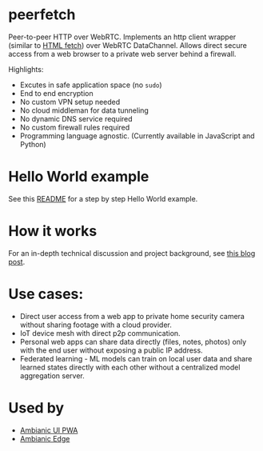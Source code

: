 
# peerfetch

Peer-to-peer HTTP over WebRTC. Implements an http client wrapper (similar to [HTML fetch](https://developer.mozilla.org/en-US/docs/Web/API/Fetch_API/Using_Fetch)) over WebRTC DataChannel. Allows direct secure access from a web browser to a private web server behind a firewall. 

Highlights:
- Excutes in safe application space (no `sudo`)
- End to end encryption
- No custom VPN setup needed
- No cloud middleman for data tunneling
- No dynamic DNS service required
- No custom firewall rules required
- Programming language agnostic. (Currently available in JavaScript and Python)

# Hello World example

See this [README](examples/helloworld/README.md) for a step by step Hello World example.

# How it works

For an in-depth technical discussion and project background, see [this blog post](https://webrtchacks.com/private-home-surveillance-with-the-webrtc-datachannel/).

# Use cases:

- Direct user access from a web app to private home security camera without sharing footage with a cloud provider.
- IoT device mesh with direct p2p communication. 
- Personal web apps can share data directly (files, notes, photos) only with the end user without exposing a public IP address.
- Federated learning - ML models can train on local user data and share learned states directly with each other without a centralized model aggregation server.

# Used by

- [Ambianic UI PWA](https://github.com/ambianic/ambianic-ui)
- [Ambianic Edge](https://github.com/ambianic/ambianic-edge)
